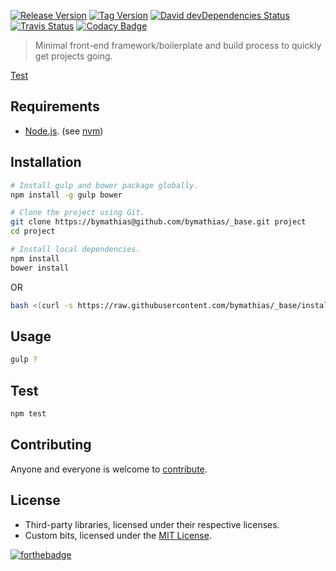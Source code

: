 [![Release Version][release-badge]][release-url]
[![Tag Version][tag-badge]][tag-url]
[![David devDependencies Status][david-devDeps-badge]][david-devDeps-url]
[![Travis Status][travis-badge]][travis-url]
[![Codacy Badge][codacy-badge]][codacy-url]

> Minimal front-end framework/boilerplate and build process to quickly get projects going.

[Test][home-url]

## Requirements

- [Node.js][nodejs-url]. (see [nvm][nvm-url])

## Installation

```sh
# Install gulp and bower package globally.
npm install -g gulp bower

# Clone the project using Git.
git clone https://bymathias@github.com/bymathias/_base.git project
cd project

# Install local dependencies. 
npm install
bower install
```

OR

```sh
bash <(curl -s https://raw.githubusercontent.com/bymathias/_base/install/init.sh)>
```

## Usage

```sh
gulp ?
```

## Test

```sh
npm test
```

## Contributing

Anyone and everyone is welcome to [contribute][pulls-url].

## License

- Third-party libraries, licensed under their respective licenses.
- Custom bits, licensed under the [MIT License][license-url].

[![forthebadge](http://forthebadge.com/images/badges/built-with-vim.svg)](http://forthebadge.com)

[home-url]: https://bymathias.github.io/_base
[license-url]: https://raw.githubusercontent.com/bymathias/_base/master/LICENSE
[pulls-url]: https://github.com/bymathias/_base/pulls

[nodejs-url]: https://nodejs.org
[nvm-url]: https://github.com/creationix/nvm

[release-badge]: https://img.shields.io/github/release/bymathias/_base.svg?style=flat-square
[release-url]: https://github.com/bymathias/_base/releases

[tag-badge]: https://img.shields.io/github/tag/bymathias/_base.svg?style=flat-square
[tag-url]: https://github.com/bymathias/_base/tags

[david-devDeps-badge]: http://img.shields.io/david/dev/bymathias/_base.svg?style=flat-square
[david-devDeps-url]: https://david-dm.org/bymathias/_base#info=devDependencies

[travis-badge]: http://img.shields.io/travis/bymathias/_base.svg?style=flat-square
[travis-url]: https://travis-ci.org/bymathias/_base

[codacy-badge]: https://img.shields.io/codacy/e6879d52d61f43939f351bcb6617e8e4.svg?style=flat-square
[codacy-url]: https://www.codacy.com/app/bymathias/_base
